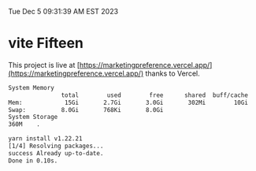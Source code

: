 Tue Dec  5 09:31:39 AM EST 2023

# vite Fifteen


This project is live at [https://marketingpreference.vercel.app/](https://marketingpreference.vercel.app/) thanks to Vercel.

```bash
System Memory
               total        used        free      shared  buff/cache   available
Mem:            15Gi       2.7Gi       3.0Gi       302Mi        10Gi        12Gi
Swap:          8.0Gi       768Ki       8.0Gi
System Storage
360M	.
```
```bash
yarn install v1.22.21
[1/4] Resolving packages...
success Already up-to-date.
Done in 0.10s.
```
